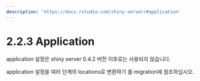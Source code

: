 ```yaml
---
description: 'https://docs.rstudio.com/shiny-server/#application'
---
```


# 2.2.3 Application

application 설정은 shiny server 0.4.2 버전 이후로는 사용되지 않습니다. 

application 설정을 여러 단계의 locations로 변환하기 를 migration에 참조하십시오. 



